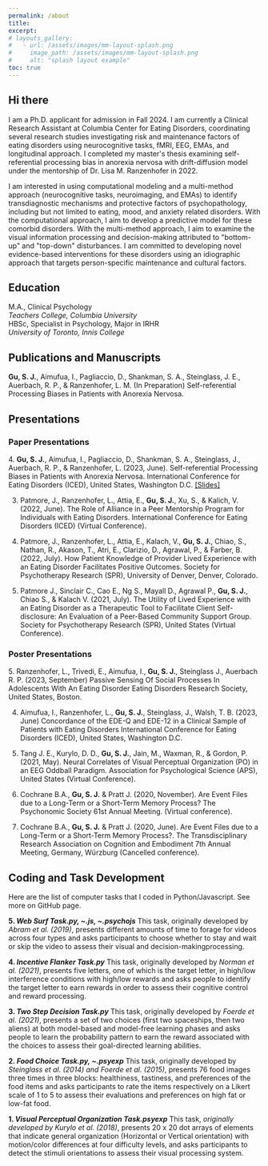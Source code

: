 ```yaml
---
permalink: /about
title: 
excerpt: 
# layouts_gallery:
#   - url: /assets/images/mm-layout-splash.png
#     image_path: /assets/images/mm-layout-splash.png
#     alt: "splash layout example"
toc: true
---
```


<style>
    .page__content .smallfont {
        font-size: 2.3vh;
        white-space: pre-wrap;
    }
</style>

## Hi there <i class="far fa-smile-beam"></i> 
<p class="smallfont">I am a Ph.D. applicant for admission in Fall 2024. I am currently a Clinical Research Assistant at Columbia Center for Eating Disorders, coordinating several research studies investigating risk and maintenance factors of eating disorders using neurocognitive tasks, fMRI, EEG, EMAs, and longitudinal approach. I completed my master's thesis examining self-referential processing bias in anorexia nervosa with drift-diffusion model under the mentorship of Dr. Lisa M. Ranzenhofer in 2022.

I am interested in using computational modeling and a multi-method approach (neurocognitive tasks, neuroimaging, and EMAs) to identify transdiagnostic mechanisms and protective factors of psychopathology, including but not limited to eating, mood, and anxiety related disorders. With the computational approach, I aim to develop a predictive model for these comorbid disorders. With the multi-method approach, I aim to examine the visual information processing and decision-making attributed to "bottom-up" and "top-down" disturbances. I am committed to developing novel evidence-based interventions for these disorders using an idiographic approach that targets person-specific maintenance and cultural factors.
</p>

## Education <i class="fas fa-graduation-cap"></i> 
<p class="smallfont">M.A., Clinical Psychology<i><br>Teachers College, Columbia University</i><br>
HBSc, Specialist in Psychology, Major in IRHR<i><br>University of Toronto, Innis College</i></p>

## Publications and Manuscripts <i class="fas fa-edit"></i> 
<p class="smallfont"><b>Gu, S. J.</b>, Aimufua, I., Pagliaccio, D., Shankman, S. A., Steinglass, J. E., Auerbach, R. P., & Ranzenhofer, L. M. (In Preparation) Self-referential Processing Biases in Patients with Anorexia Nervosa.
</p>

## Presentations <i class="fas fa-chalkboard-teacher"></i>
### Paper Presentations 
<p class="smallfont">4. <b>Gu, S. J.</b>, Aimufua, I., Pagliaccio, D., Shankman, S. A., Steinglass, J., Auerbach, R. P., & Ranzenhofer, L. (2023, June). Self-referential Processing Biases in Patients with Anorexia Nervosa. International Conference for Eating Disorders (ICED), United States, Washington D.C. <a href="/assets/slides/ICED2023_final.pdf">[Slides]</a>

3. Patmore, J., Ranzenhofer, L., Attia, E., <b>Gu, S. J.</b>, Xu, S., & Kalich, V. (2022, June). The Role of Alliance in a Peer Mentorship Program for Individuals with Eating Disorders. International Conference for Eating Disorders (ICED) (Virtual Conference).

2. Patmore, J., Ranzenhofer, L., Attia, E., Kalach, V., <b>Gu, S. J.</b>, Chiao, S., Nathan, R., Akason, T., Atri, E., Clarizio, D., Agrawal, P., & Farber, B. (2022, July). How Patient Knowledge of Provider Lived Experience with an Eating Disorder Facilitates Positive Outcomes. Society for Psychotherapy Research (SPR), University of Denver, Denver, Colorado.

1. Patmore J., Sinclair C., Cao E., Ng S., Mayall D., Agrawal P., <b>Gu, S. J.</b>, Chiao S., & Kalach V. (2021, July). The Utility of Lived Experience with an Eating Disorder as a Therapeutic Tool to Facilitate Client Self-disclosure: An Evaluation of a Peer-Based Community Support Group. Society for Psychotherapy Research (SPR), United States (Virtual Conference).
</p>

### Poster Presentations
<p class="smallfont">5. Ranzenhofer, L., Trivedi, E., Aimufua, I., <b>Gu, S. J.</b>, Steinglass J., Auerbach R. P. (2023, September) Passive Sensing Of Social Processes In Adolescents With An Eating Disorder Eating Disorders Research Society, United States, Boston.

4. Aimufua, I., Ranzenhofer, L., <b>Gu, S. J.</b>, Steinglass, J., Walsh, T. B. (2023, June) Concordance of the EDE-Q and EDE-12 in a Clinical Sample of Patients with Eating Disorders International Conference for Eating Disorders (ICED), United States, Washington D.C.

3. Tang J. E., Kurylo, D. D., <b>Gu, S. J.</b>, Jain, M., Waxman, R., & Gordon, P. (2021, May). Neural Correlates of Visual Perceptual Organization (PO) in an EEG Oddball Paradigm. Association for Psychological Science (APS), United States (Virtual Conference).

2. Cochrane B.A., <b>Gu, S. J.</b> & Pratt J. (2020, November). Are Event Files due to a Long-Term or a Short-Term Memory Process? The Psychonomic Society 61st Annual Meeting. (Virtual conference).

1. Cochrane B.A., <b>Gu, S. J.</b> & Pratt J. (2020, June). Are Event Files due to a Long-Term or a Short-Term Memory Process?. The Transdisciplinary Research Association on Cognition and Embodiment 7th Annual Meeting, Germany, Würzburg (Cancelled conference).
</p>

## Coding and Task Development <i class="fas fa-code"></i>
<p class="smallfont">Here are the list of computer tasks that I coded in Python/Javascript. See more on GitHub page.

<b>5. <i>Web Surf Task.py, ~.js, ~.psychojs</i></b>
This task, originally developed by <i>Abram et al. (2019)</i>, presents different amounts of time to forage for videos across four types and asks participants to choose whether to stay and wait or skip the video to assess their visual and decision-makingprocessing.

<b>4. <i>Incentive Flanker Task.py</i></b>
This task, originally developed by <i>Norman et al. (2021)</i>, presents five letters, one of which is the target letter, in high/low interference conditions with high/low rewards and asks people to identify the target letter to earn rewards in order to assess their cognitive control and reward processing.

<b>3. <i>Two Step Decision Task.py</i></b>
This task, originally developed by <i>Foerde et al. (2021)</i>, presents a set of two choices (first two spaceships, then two aliens) at both model-based and model-free learning phases and asks people to learn the probability pattern to earn the reward associated with the choices to assess their goal-directed learning abilities.

<b>2. <i>Food Choice Task.py, ~.psyexp</i></b>
This task, originally developed by <i>Steinglass et al. (2014) and Foerde et al. (2015)</i>, presents 76 food images three times in three blocks: healthiness, tastiness, and preferences of the food items and asks participants to rate the items respectively on a Likert scale of 1 to 5 to assess their evaluations and preferences on high fat or low-fat food.

<b>1. <i>Visual Perceptual Organization Task.psyexp</i></b>
This task, <i>originally developed by Kurylo et al. (2018)</i>, presents 20 x 20 dot arrays of elements that indicate general organization (Horizontal or Vertical orientation) with motion/color differences at four difficulty levels, and asks participants to detect the stimuli orientations to assess their visual processing system. </p>
